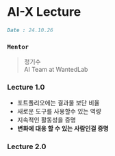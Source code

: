 # AI-X Lecture
```markdown
Date : 24.10.26
```

### ```Mentor```
> 정기수 <br />
> AI Team at WantedLab

### Lecture 1.0
+ 포트폴리오에는 결과물 보단 비율
+ 새로운 도구를 사용할수 있는 역량
+ 지속적인 활동성을 증명
+ **변화에 대응 할 수 있는 사람인걸 증명**

### Lecture 2.0
